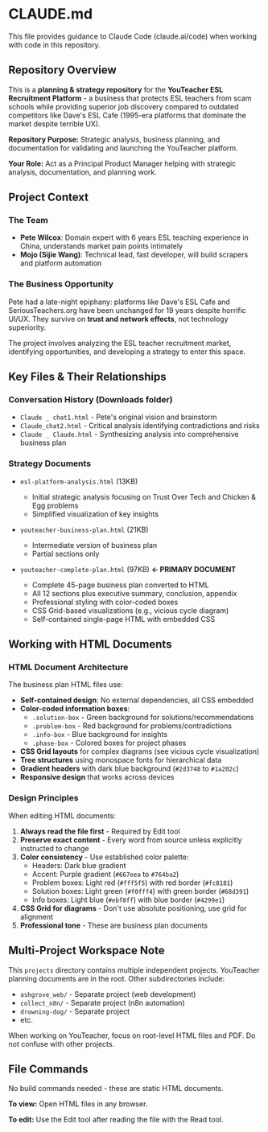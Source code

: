 # CLAUDE.md

This file provides guidance to Claude Code (claude.ai/code) when working with code in this repository.

## Repository Overview

This is a **planning & strategy repository** for the **YouTeacher ESL Recruitment Platform** - a business that protects ESL teachers from scam schools while providing superior job discovery compared to outdated competitors like Dave's ESL Cafe (1995-era platforms that dominate the market despite terrible UX).

**Repository Purpose:** Strategic analysis, business planning, and documentation for validating and launching the YouTeacher platform.

**Your Role:** Act as a Principal Product Manager helping with strategic analysis, documentation, and planning work.

## Project Context

### The Team
- **Pete Wilcox**: Domain expert with 6 years ESL teaching experience in China, understands market pain points intimately
- **Mojo (Sijie Wang)**: Technical lead, fast developer, will build scrapers and platform automation

### The Business Opportunity
Pete had a late-night epiphany: platforms like Dave's ESL Cafe and SeriousTeachers.org have been unchanged for 19 years despite horrific UI/UX. They survive on **trust and network effects**, not technology superiority.

The project involves analyzing the ESL teacher recruitment market, identifying opportunities, and developing a strategy to enter this space.

## Key Files & Their Relationships

### Conversation History (Downloads folder)
- `Claude _ chat1.html` - Pete's original vision and brainstorm
- `Claude_chat2.html` - Critical analysis identifying contradictions and risks
- `Claude _ Claude.html` - Synthesizing analysis into comprehensive business plan

### Strategy Documents
- `esl-platform-analysis.html` (13KB)
  - Initial strategic analysis focusing on Trust Over Tech and Chicken & Egg problems
  - Simplified visualization of key insights

- `youteacher-business-plan.html` (21KB)
  - Intermediate version of business plan
  - Partial sections only

- `youteacher-complete-plan.html` (97KB) **← PRIMARY DOCUMENT**
  - Complete 45-page business plan converted to HTML
  - All 12 sections plus executive summary, conclusion, appendix
  - Professional styling with color-coded boxes
  - CSS Grid-based visualizations (e.g., vicious cycle diagram)
  - Self-contained single-page HTML with embedded CSS

## Working with HTML Documents

### HTML Document Architecture
The business plan HTML files use:
- **Self-contained design**: No external dependencies, all CSS embedded
- **Color-coded information boxes**:
  - `.solution-box` - Green background for solutions/recommendations
  - `.problem-box` - Red background for problems/contradictions
  - `.info-box` - Blue background for insights
  - `.phase-box` - Colored boxes for project phases
- **CSS Grid layouts** for complex diagrams (see vicious cycle visualization)
- **Tree structures** using monospace fonts for hierarchical data
- **Gradient headers** with dark blue background (`#2d3748` to `#1a202c`)
- **Responsive design** that works across devices

### Design Principles

When editing HTML documents:

1. **Always read the file first** - Required by Edit tool
2. **Preserve exact content** - Every word from source unless explicitly instructed to change
3. **Color consistency** - Use established color palette:
   - Headers: Dark blue gradient
   - Accent: Purple gradient (`#667eea` to `#764ba2`)
   - Problem boxes: Light red (`#fff5f5`) with red border (`#fc8181`)
   - Solution boxes: Light green (`#f0fff4`) with green border (`#68d391`)
   - Info boxes: Light blue (`#ebf8ff`) with blue border (`#4299e1`)
4. **CSS Grid for diagrams** - Don't use absolute positioning, use grid for alignment
5. **Professional tone** - These are business plan documents

## Multi-Project Workspace Note

This `projects` directory contains multiple independent projects. YouTeacher planning documents are in the root. Other subdirectories include:
- `ashgrove_web/` - Separate project (web development)
- `collect_n8n/` - Separate project (n8n automation)
- `drowning-dog/` - Separate project
- etc.

When working on YouTeacher, focus on root-level HTML files and PDF. Do not confuse with other projects.

## File Commands

No build commands needed - these are static HTML documents.

**To view:** Open HTML files in any browser.

**To edit:** Use the Edit tool after reading the file with the Read tool.
